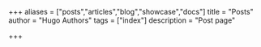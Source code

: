 +++
aliases = ["posts","articles","blog","showcase","docs"]
title = "Posts"
author = "Hugo Authors"
tags = ["index"]
description = "Post page"

+++